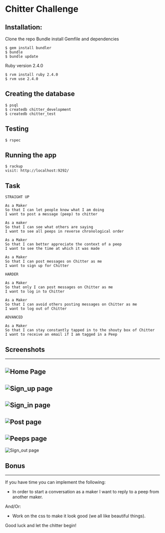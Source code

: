 # Chitter Challenge

## Installation:

Clone the repo
Bundle install Gemfile and dependencies

```
$ gem install bundler
$ bundle
$ bundle update
```
Ruby version 2.4.0
```
$ rvm install ruby 2.4.0
$ rvm use 2.4.0
```

## Creating the database
```
$ psql
$ createdb chitter_development
$ createdb chitter_test
```

## Testing
```
$ rspec
```

## Running the app
```
$ rackup
visit: http://localhost:9292/
```

## Task

```
STRAIGHT UP

As a Maker
So that I can let people know what I am doing  
I want to post a message (peep) to chitter

As a maker
So that I can see what others are saying  
I want to see all peeps in reverse chronological order

As a Maker
So that I can better appreciate the context of a peep
I want to see the time at which it was made

As a Maker
So that I can post messages on Chitter as me
I want to sign up for Chitter

HARDER

As a Maker
So that only I can post messages on Chitter as me
I want to log in to Chitter

As a Maker
So that I can avoid others posting messages on Chitter as me
I want to log out of Chitter

ADVANCED

As a Maker
So that I can stay constantly tapped in to the shouty box of Chitter
I want to receive an email if I am tagged in a Peep
```
## Screenshots
----
![Home Page](https://i.imgur.com/UxSbi3x.png)
----
![Sign_up page](https://i.imgur.com/YGOfd8c.png)
----
![Sign_in page](https://i.imgur.com/oAF8m9B.png)
----
![Post page](https://i.imgur.com/2c1orzs.png)
----
![Peeps page](https://i.imgur.com/IQomR8b.png)
----
![Sign_out page](https://i.imgur.com/Huv0Edj.png)


## Bonus
-----

If you have time you can implement the following:

* In order to start a conversation as a maker I want to reply to a peep from another maker.

And/Or:

* Work on the css to make it look good (we all like beautiful things).

Good luck and let the chitter begin!
